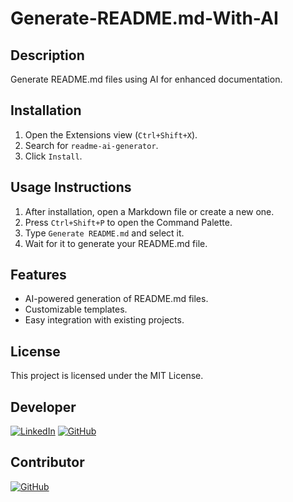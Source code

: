# Generate-README.md-With-AI

## Description
Generate README.md files using AI for enhanced documentation.

## Installation
1. Open the Extensions view (`Ctrl+Shift+X`).
2. Search for `readme-ai-generator`.
3. Click `Install`.

## Usage Instructions
1. After installation, open a Markdown file or create a new one.
2. Press `Ctrl+Shift+P` to open the Command Palette.
3. Type `Generate README.md` and select it.
4. Wait for it to generate your README.md file.

## Features
- AI-powered generation of README.md files.
- Customizable templates.
- Easy integration with existing projects.

## License
This project is licensed under the MIT License.

## Developer
[![LinkedIn](https://img.shields.io/badge/LinkedIn-0077B5?style=for-the-badge&logo=linkedin&logoColor=white)](https://www.linkedin.com/in/ali-hamza-sultan-1ba7ba267/)
[![GitHub](https://img.shields.io/badge/GitHub-100000?style=for-the-badge&logo=github&logoColor=white)](https://github.com/alihamzasultan)

## Contributor
[![GitHub](https://img.shields.io/badge/GitHub-100000?style=for-the-badge&logo=github&logoColor=white)](https://github.com/dawoodshahzad07)
